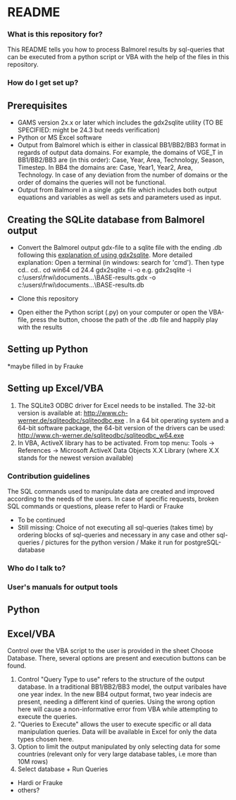 # README #

### What is this repository for? ###

This README tells you how to process Balmorel results by sql-queries that can be executed from a python script or VBA with the help of the files in this repository.

### How do I get set up? ###

## Prerequisites
- GAMS version 2x.x or later which includes the gdx2sqlite utility (TO BE SPECIFIED: might be 24.3 but needs verification)
- Python or MS Excel software
- Output from Balmorel which is either in classical BB1/BB2/BB3 format in regards of output data domains. For example, the domains of VGE_T in BB1/BB2/BB3 are (in this order): Case, Year, Area, Technology, Season, Timestep. In BB4 the domains are: Case, Year1, Year2, Area, Technology.  In case of any deviation from the number of domains or the order of domains the queries will not be functional.
- Output from Balmorel in a single .gdx file which includes both output equations and variables as well as sets and parameters used as input.

## Creating the SQLite database from Balmorel output

* Convert the Balmorel output gdx-file to a sqlite file with the ending .db following this [explanation of using gdx2sqlite](https://www.gams.com/latest/docs/userguides/mccarl/gdx2sqlite.htm). More detailed explanation: Open a terminal (in windows: search for 'cmd'). Then type
cd.. <Enter>
cd.. <Enter>
cd win64 <Enter>
cd 24.4 <Enter>
gdx2sqlite -i <filepath of the gdx-file> -o <filepath of the sqlite-output-file> 
e.g. gdx2sqlite -i c:\users\frwi\documents\...\BASE-results.gdx -o c:\users\frwi\documents\...\BASE-results.db

* Clone this repository
* Open either the Python script (.py) on your computer or open the VBA-file, press the button, choose the path of the .db file and happily play with the results

## Setting up Python

*maybe filled in by Frauke

## Setting up Excel/VBA

1) The SQLite3 ODBC driver for Excel needs to be installed. The 32-bit version is available at: http://www.ch-werner.de/sqliteodbc/sqliteodbc.exe .
In a 64 bit operating system and a 64-bit software package, the 64-bit version of the drivers can be used: http://www.ch-werner.de/sqliteodbc/sqliteodbc_w64.exe
2) In VBA, ActiveX library has to be activated. From top menu: Tools -> References -> Microsoft ActiveX Data Objects X.X Library (where X.X stands for the newest version available)
 
### Contribution guidelines ###

The SQL commands used to manipulate data are created and improved according to the needs of the users. In case of specific requests, broken SQL commands or questions, please refer to Hardi or Frauke
* To be continued
* Still missing: Choice of not executing all sql-queries (takes time) by ordering blocks of sql-queries and necessary in any case and other sql-queries / pictures for the python version / Make it run for postgreSQL-database

### Who do I talk to? ###

### User's manuals for output tools

## Python

## Excel/VBA

Control over the VBA script to the user is provided in the sheet Choose Database. There, several options are present and execution buttons can be found.

1) Control "Query Type to use" refers to the structure of the output database. In a traditional BB1/BB2/BB3 model, the output varibales have one year index. In the new BB4 output format, two year indecis are present, needing a different kind of queries. Using the wrong option here will cause a non-informative error from VBA while attempting to execute the queries.
2) "Queries to Execute" allows the user to execute specific or all data manipulation queries. Data will be available in Excel for only the data types chosen here.
3) Option to limit the output manipulated by only selecting data for some countries (relevant only for very large database tables, i.e more than 10M rows)
4) Select database + Run Queries


* Hardi or Frauke
* others?